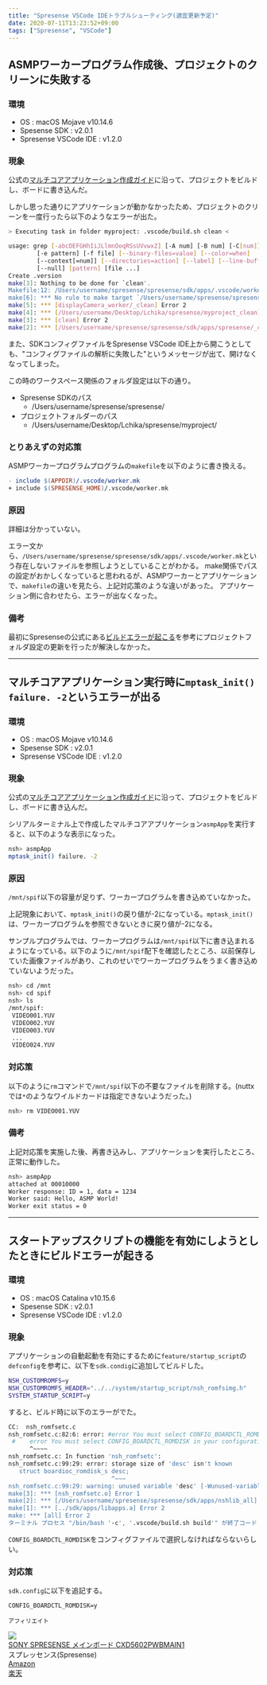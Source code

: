 ```yaml
---
title: "Spresense VSCode IDEトラブルシューティング(適宜更新予定)"
date: 2020-07-11T13:23:52+09:00
tags: ["Spresense", "VSCode"]
---
```


## ASMPワーカープログラム作成後、プロジェクトのクリーンに失敗する

<h3>環境</h3>

- OS : macOS Mojave v10.14.6
- Spesense SDK : v2.0.1
- Spresense VSCode IDE : v1.2.0

<h3>現象</h3>

公式の[マルチコアアプリケーション作成ガイド](https://developer.sony.com/develop/spresense/docs/sdk_set_up_ide_ja.html#_%E3%83%9E%E3%83%AB%E3%83%81%E3%82%B3%E3%82%A2%E3%82%A2%E3%83%97%E3%83%AA%E3%82%B1%E3%83%BC%E3%82%B7%E3%83%A7%E3%83%B3myasmp%E3%81%AE%E4%BD%9C%E6%88%90)に沿って、プロジェクトをビルドし、ボードに書き込んだ。

しかし思った通りにアプリケーションが動かなかったため、プロジェクトのクリーンを一度行ったら以下のようなエラーが出た。

```bash
> Executing task in folder myproject: .vscode/build.sh clean <

usage: grep [-abcDEFGHhIiJLlmnOoqRSsUVvwxZ] [-A num] [-B num] [-C[num]]
        [-e pattern] [-f file] [--binary-files=value] [--color=when]
        [--context[=num]] [--directories=action] [--label] [--line-buffered]
        [--null] [pattern] [file ...]
Create .version
make[3]: Nothing to be done for `clean'.
Makefile:12: /Users/username/spresense/spresense/sdk/apps/.vscode/worker.mk: No such file or directory
make[6]: *** No rule to make target `/Users/username/spresense/spresense/sdk/apps/.vscode/worker.mk'.  Stop.
make[5]: *** [displayCamera_worker/_clean] Error 2
make[4]: *** [/Users/username/Desktop/Lchika/spresense/myproject_clean] Error 2
make[3]: *** [clean] Error 2
make[2]: *** [/Users/username/spresense/spresense/sdk/apps/spresense/_clean] Error 2
```

また、SDKコンフィグファイルをSpresense VSCode IDE上から開こうとしても、"コンフィグファイルの解析に失敗した"というメッセージが出て、開けなくなってしまった。

この時のワークスペース関係のフォルダ設定は以下の通り。

- Spresense SDKのパス
    - /Users/username/spresense/spresense/
- プロジェクトフォルダーのパス
    - /Users/username/Desktop/Lchika/spresense/myproject/

<h3>とりあえずの対応策</h3>

ASMPワーカープログラムプログラムの`makefile`を以下のように書き換える。

```makefile
- include $(APPDIR)/.vscode/worker.mk
+ include $(SPRESENSE_HOME)/.vscode/worker.mk
```

<h3>原因</h3>

詳細は分かっていない。

エラー文から、`/Users/username/spresense/spresense/sdk/apps/.vscode/worker.mk`という存在しないファイルを参照しようとしていることがわかる。
make関係でパスの設定がおかしくなっていると思われるが、ASMPワーカーとアプリケーションで、`makefile`の違いを見たら、上記対応策のような違いがあった。
アプリケーション側に合わせたら、エラーが出なくなった。

<h3>備考</h3>

最初にSpresenseの公式にある[ビルドエラーが起こる](https://developer.sony.com/develop/spresense/docs/sdk_set_up_ide_ja.html#_%E3%83%93%E3%83%AB%E3%83%89%E3%82%A8%E3%83%A9%E3%83%BC%E3%81%8C%E8%B5%B7%E3%81%93%E3%82%8B)を参考にプロジェクトフォルダ設定の更新を行ったが解決しなかった。

---
## マルチコアアプリケーション実行時に`mptask_init() failure. -2`というエラーが出る

<h3>環境</h3>

- OS : macOS Mojave v10.14.6
- Spesense SDK : v2.0.1
- Spresense VSCode IDE : v1.2.0

<h3>現象</h3>

公式の[マルチコアアプリケーション作成ガイド](https://developer.sony.com/develop/spresense/docs/sdk_set_up_ide_ja.html#_%E3%83%9E%E3%83%AB%E3%83%81%E3%82%B3%E3%82%A2%E3%82%A2%E3%83%97%E3%83%AA%E3%82%B1%E3%83%BC%E3%82%B7%E3%83%A7%E3%83%B3myasmp%E3%81%AE%E4%BD%9C%E6%88%90)に沿って、プロジェクトをビルドし、ボードに書き込んだ。

シリアルターミナル上で作成したマルチコアアプリケーション`asmpApp`を実行すると、以下のような表示になった。

```bash
nsh> asmpApp
mptask_init() failure. -2
```

<h3>原因</h3>

`/mnt/spif`以下の容量が足りず、ワーカープログラムを書き込めていなかった。

上記現象において、`mptask_init()`の戻り値が-2になっている。`mptask_init()`は、ワーカープログラムを参照できないときに戻り値が-2になる。

サンプルプログラムでは、ワーカープログラムは`/mnt/spif`以下に書き込まれるようになっている。以下のように`/mnt/spif`配下を確認したところ、以前保存していた画像ファイルがあり、これのせいでワーカープログラムをうまく書き込めていないようだった。

```bash
nsh> cd /mnt
nsh> cd spif
nsh> ls
/mnt/spif:
 VIDEO001.YUV
 VIDEO002.YUV
 VIDEO003.YUV
 ...
 VIDEO024.YUV
```

<h3>対応策</h3>

以下のように`rm`コマンドで`/mnt/spif`以下の不要なファイルを削除する。(nuttxでは`*`のようなワイルドカードは指定できないようだった。)

```bash
nsh> rm VIDEO001.YUV
```

<h3>備考</h3>

上記対応策を実施した後、再書き込みし、アプリケーションを実行したところ、正常に動作した。

```bash
nsh> asmpApp
attached at 00010000
Worker response: ID = 1, data = 1234
Worker said: Hello, ASMP World!
Worker exit status = 0
```

---

## スタートアップスクリプトの機能を有効にしようとしたときにビルドエラーが起きる

<h3>環境</h3>

- OS : macOS Catalina v10.15.6
- Spesense SDK : v2.0.1
- Spresense VSCode IDE : v1.2.0

<h3>現象</h3>

アプリケーションの自動起動を有効にするために`feature/startup_script`の`defconfig`を参考に、以下を`sdk.condig`に追加してビルドした。

```bash
NSH_CUSTOMROMFS=y
NSH_CUSTOMROMFS_HEADER="../../system/startup_script/nsh_romfsimg.h"
SYSTEM_STARTUP_SCRIPT=y
```

すると、ビルド時に以下のエラーがでた。

```bash
CC:  nsh_romfsetc.c
nsh_romfsetc.c:82:6: error: #error You must select CONFIG_BOARDCTL_ROMDISK in your configuration file
 #    error You must select CONFIG_BOARDCTL_ROMDISK in your configuration file
      ^~~~~
nsh_romfsetc.c: In function 'nsh_romfsetc':
nsh_romfsetc.c:99:29: error: storage size of 'desc' isn't known
   struct boardioc_romdisk_s desc;
                             ^~~~
nsh_romfsetc.c:99:29: warning: unused variable 'desc' [-Wunused-variable]
make[3]: *** [nsh_romfsetc.o] Error 1
make[2]: *** [/Users/username/spresense/spresense/sdk/apps/nshlib_all] Error 2
make[1]: *** [../sdk/apps/libapps.a] Error 2
make: *** [all] Error 2
ターミナル プロセス "/bin/bash '-c', '.vscode/build.sh build'" が終了コード 2 で終了しました。
```

`CONFIG_BOARDCTL_ROMDISK`をコンフィグファイルで選択しなければならないらしい。

<h3>対応策</h3>

`sdk.config`に以下を追記する。

```
CONFIG_BOARDCTL_ROMDISK=y
```

<small>アフィリエイト</small>
<div class="kattene">
    <div class="kattene__imgpart"><a target="_blank" rel="noopener" href="https://www.amazon.co.jp/gp/product/B07H2CG1HP/ref=as_li_tl?ie=UTF8&camp=247&creative=1211&creativeASIN=B07H2CG1HP&linkCode=as2&tag=kouya17-22&linkId=330d9979c4d030ce4c850836a0776bf7"><img src="https://ws-fe.amazon-adsystem.com/widgets/q?_encoding=UTF8&MarketPlace=JP&ASIN=B07H2CG1HP&ServiceVersion=20070822&ID=AsinImage&WS=1&Format=_SL160_&tag=kouya17-22"></a></div>
    <div class="kattene__infopart">
      <div class="kattene__title"><a target="_blank" rel="noopener" href="https://www.amazon.co.jp/gp/product/B07H2CG1HP/ref=as_li_tl?ie=UTF8&camp=247&creative=1211&creativeASIN=B07H2CG1HP&linkCode=as2&tag=kouya17-22&linkId=330d9979c4d030ce4c850836a0776bf7">	
SONY SPRESENSE メインボード CXD5602PWBMAIN1</a></div>
      <div class="kattene__description">スプレッセンス(Spresense)</div>
      <div class="kattene__btns __two">
        <div><a class="kattene__btn __orange" target="_blank" rel="noopener" href="https://www.amazon.co.jp/gp/product/B07H2CG1HP/ref=as_li_tl?ie=UTF8&camp=247&creative=1211&creativeASIN=B07H2CG1HP&linkCode=as2&tag=kouya17-22&linkId=330d9979c4d030ce4c850836a0776bf7">Amazon</a></div>
        <div><a class="kattene__btn __red" target="_blank" rel="noopener" href="https://hb.afl.rakuten.co.jp/hgc/15918f3b.7070c593.15918f3c.54837428/?pc=https%3A%2F%2Fsearch.rakuten.co.jp%2Fsearch%2Fmall%2Fspresense%2F%3Ff%3D1%26grp%3Dproduct">楽天</a></div>
      </div>
    </div>
</div>